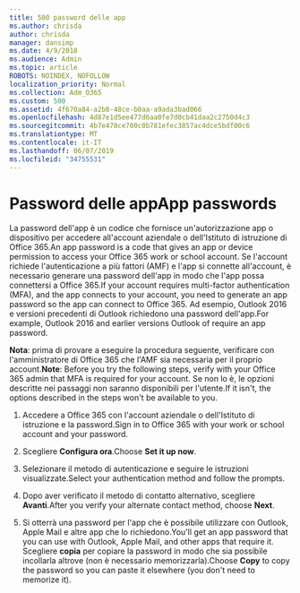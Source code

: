 ```yaml
---
title: 500 password delle app
ms.author: chrisda
author: chrisda
manager: dansimp
ms.date: 4/9/2018
ms.audience: Admin
ms.topic: article
ROBOTS: NOINDEX, NOFOLLOW
localization_priority: Normal
ms.collection: Adm_O365
ms.custom: 500
ms.assetid: 4f670a84-a2b8-48ce-b0aa-a9ada3bad066
ms.openlocfilehash: 4d87e1d5ee477d6aa0fe7d0cb41daa2c2750d4c3
ms.sourcegitcommit: 4b7e478ce700c0b781efec3857ac4dce5bdf00c6
ms.translationtype: MT
ms.contentlocale: it-IT
ms.lasthandoff: 06/07/2019
ms.locfileid: "34755531"
---
```

# <a name="app-passwords"></a><span data-ttu-id="bc53e-102">Password delle app</span><span class="sxs-lookup"><span data-stu-id="bc53e-102">App passwords</span></span>

<span data-ttu-id="bc53e-103">La password dell'app è un codice che fornisce un'autorizzazione app o dispositivo per accedere all'account aziendale o dell'Istituto di istruzione di Office 365.</span><span class="sxs-lookup"><span data-stu-id="bc53e-103">An app password is a code that gives an app or device permission to access your Office 365 work or school account.</span></span> <span data-ttu-id="bc53e-104">Se l'account richiede l'autenticazione a più fattori (AMF) e l'app si connette all'account, è necessario generare una password dell'app in modo che l'app possa connettersi a Office 365.</span><span class="sxs-lookup"><span data-stu-id="bc53e-104">If your account requires multi-factor authentication (MFA), and the app connects to your account, you need to generate an app password so the app can connect to Office 365.</span></span> <span data-ttu-id="bc53e-105">Ad esempio, Outlook 2016 e versioni precedenti di Outlook richiedono una password dell'app.</span><span class="sxs-lookup"><span data-stu-id="bc53e-105">For example, Outlook 2016 and earlier versions Outlook of require an app password.</span></span>

 <span data-ttu-id="bc53e-106">**Nota**: prima di provare a eseguire la procedura seguente, verificare con l'amministratore di Office 365 che l'AMF sia necessaria per il proprio account.</span><span class="sxs-lookup"><span data-stu-id="bc53e-106">**Note**: Before you try the following steps, verify with your Office 365 admin that MFA is required for your account.</span></span> <span data-ttu-id="bc53e-107">Se non lo è, le opzioni descritte nei passaggi non saranno disponibili per l'utente.</span><span class="sxs-lookup"><span data-stu-id="bc53e-107">If it isn't, the options described in the steps won't be available to you.</span></span>

1. <span data-ttu-id="bc53e-108">Accedere a Office 365 con l'account aziendale o dell'Istituto di istruzione e la password.</span><span class="sxs-lookup"><span data-stu-id="bc53e-108">Sign in to Office 365 with your work or school account and your password.</span></span>

2. <span data-ttu-id="bc53e-109">Scegliere **Configura ora**.</span><span class="sxs-lookup"><span data-stu-id="bc53e-109">Choose **Set it up now**.</span></span>

3. <span data-ttu-id="bc53e-110">Selezionare il metodo di autenticazione e seguire le istruzioni visualizzate.</span><span class="sxs-lookup"><span data-stu-id="bc53e-110">Select your authentication method and follow the prompts.</span></span>

4. <span data-ttu-id="bc53e-111">Dopo aver verificato il metodo di contatto alternativo, scegliere **Avanti**.</span><span class="sxs-lookup"><span data-stu-id="bc53e-111">After you verify your alternate contact method, choose **Next**.</span></span>

5. <span data-ttu-id="bc53e-112">Si otterrà una password per l'app che è possibile utilizzare con Outlook, Apple Mail e altre app che lo richiedono.</span><span class="sxs-lookup"><span data-stu-id="bc53e-112">You'll get an app password that you can use with Outlook, Apple Mail, and other apps that require it.</span></span> <span data-ttu-id="bc53e-113">Scegliere **copia** per copiare la password in modo che sia possibile incollarla altrove (non è necessario memorizzarla).</span><span class="sxs-lookup"><span data-stu-id="bc53e-113">Choose **Copy** to copy the password so you can paste it elsewhere (you don't need to memorize it).</span></span>
